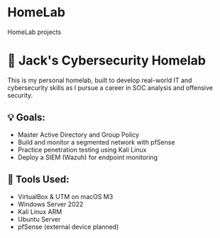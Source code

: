 # HomeLab
HomeLab projects
# 🧪 Jack's Cybersecurity Homelab

This is my personal homelab, built to develop real-world IT and cybersecurity skills as I pursue a career in SOC analysis and offensive security.

## 💡 Goals:
- Master Active Directory and Group Policy
- Build and monitor a segmented network with pfSense
- Practice penetration testing using Kali Linux
- Deploy a SIEM (Wazuh) for endpoint monitoring

## 🧰 Tools Used:
- VirtualBox & UTM on macOS M3
- Windows Server 2022
- Kali Linux ARM
- Ubuntu Server
- pfSense (external device planned)
